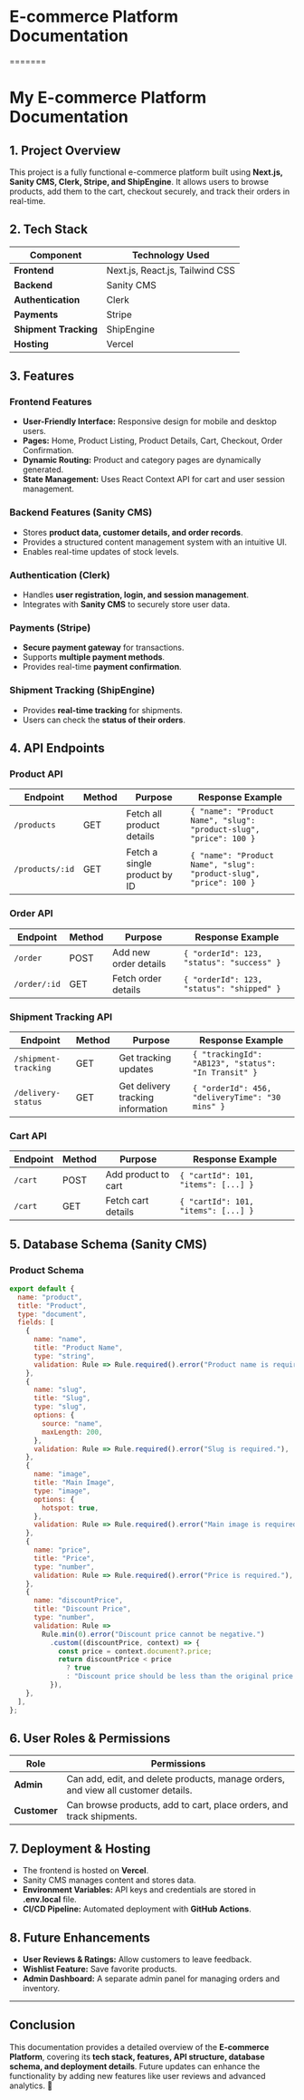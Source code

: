 
# **E-commerce Platform Documentation**
=======
# **My E-commerce Platform Documentation**


## **1. Project Overview**

This project is a fully functional e-commerce platform built using **Next.js, Sanity CMS, Clerk, Stripe, and ShipEngine**. It allows users to browse products, add them to the cart, checkout securely, and track their orders in real-time.

## **2. Tech Stack**

| Component        | Technology Used |
|-----------------|----------------|
| **Frontend**    | Next.js, React.js, Tailwind CSS |
| **Backend**     | Sanity CMS |
| **Authentication** | Clerk |
| **Payments**    | Stripe |
| **Shipment Tracking** | ShipEngine |
| **Hosting**     | Vercel |

## **3. Features**

### **Frontend Features**
- **User-Friendly Interface:** Responsive design for mobile and desktop users.
- **Pages:** Home, Product Listing, Product Details, Cart, Checkout, Order Confirmation.
- **Dynamic Routing:** Product and category pages are dynamically generated.
- **State Management:** Uses React Context API for cart and user session management.

### **Backend Features (Sanity CMS)**
- Stores **product data, customer details, and order records**.
- Provides a structured content management system with an intuitive UI.
- Enables real-time updates of stock levels.

### **Authentication (Clerk)**
- Handles **user registration, login, and session management**.
- Integrates with **Sanity CMS** to securely store user data.

### **Payments (Stripe)**
- **Secure payment gateway** for transactions.
- Supports **multiple payment methods**.
- Provides real-time **payment confirmation**.

### **Shipment Tracking (ShipEngine)**
- Provides **real-time tracking** for shipments.
- Users can check the **status of their orders**.

## **4. API Endpoints**

### **Product API**
| Endpoint | Method | Purpose | Response Example |
|----------|--------|---------|------------------|
| `/products` | GET | Fetch all product details | `{ "name": "Product Name", "slug": "product-slug", "price": 100 }` |
| `/products/:id` | GET | Fetch a single product by ID | `{ "name": "Product Name", "slug": "product-slug", "price": 100 }` |

### **Order API**
| Endpoint | Method | Purpose | Response Example |
|----------|--------|---------|------------------|
| `/order` | POST | Add new order details | `{ "orderId": 123, "status": "success" }` |
| `/order/:id` | GET | Fetch order details | `{ "orderId": 123, "status": "shipped" }` |

### **Shipment Tracking API**
| Endpoint | Method | Purpose | Response Example |
|----------|--------|---------|------------------|
| `/shipment-tracking` | GET | Get tracking updates | `{ "trackingId": "AB123", "status": "In Transit" }` |
| `/delivery-status` | GET | Get delivery tracking information | `{ "orderId": 456, "deliveryTime": "30 mins" }` |

### **Cart API**
| Endpoint | Method | Purpose | Response Example |
|----------|--------|---------|------------------|
| `/cart` | POST | Add product to cart | `{ "cartId": 101, "items": [...] }` |
| `/cart` | GET | Fetch cart details | `{ "cartId": 101, "items": [...] }` |

## **5. Database Schema (Sanity CMS)**

### **Product Schema**
```javascript
export default {
  name: "product",
  title: "Product",
  type: "document",
  fields: [
    {
      name: "name",
      title: "Product Name",
      type: "string",
      validation: Rule => Rule.required().error("Product name is required."),
    },
    {
      name: "slug",
      title: "Slug",
      type: "slug",
      options: {
        source: "name",
        maxLength: 200,
      },
      validation: Rule => Rule.required().error("Slug is required."),
    },
    {
      name: "image",
      title: "Main Image",
      type: "image",
      options: {
        hotspot: true,
      },
      validation: Rule => Rule.required().error("Main image is required."),
    },
    {
      name: "price",
      title: "Price",
      type: "number",
      validation: Rule => Rule.required().error("Price is required."),
    },
    {
      name: "discountPrice",
      title: "Discount Price",
      type: "number",
      validation: Rule =>
        Rule.min(0).error("Discount price cannot be negative.")
          .custom((discountPrice, context) => {
            const price = context.document?.price;
            return discountPrice < price
              ? true
              : "Discount price should be less than the original price.";
          }),
    },
  ],
};
```

## **6. User Roles & Permissions**

| Role | Permissions |
|------|------------|
| **Admin** | Can add, edit, and delete products, manage orders, and view all customer details. |
| **Customer** | Can browse products, add to cart, place orders, and track shipments. |

## **7. Deployment & Hosting**
- The frontend is hosted on **Vercel**.
- Sanity CMS manages content and stores data.
- **Environment Variables:** API keys and credentials are stored in **.env.local** file.
- **CI/CD Pipeline:** Automated deployment with **GitHub Actions**.

## **8. Future Enhancements**
- **User Reviews & Ratings:** Allow customers to leave feedback.
- **Wishlist Feature:** Save favorite products.
- **Admin Dashboard:** A separate admin panel for managing orders and inventory.

---

## **Conclusion**
This documentation provides a detailed overview of the **E-commerce Platform**, covering its **tech stack, features, API structure, database schema, and deployment details**. Future updates can enhance the functionality by adding new features like user reviews and advanced analytics. 🚀

